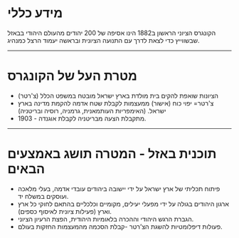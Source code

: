 # מידע כללי
הקונגרס הציוני הראשון ב1882 הינו אסיפה של 200 יהודים מהעולם היהודי בבאזל שבשווייץ כדי לצאת לדרך עם התנועה הציונית ובראשה יעמוד הרצל כמנהיג.

---

# מטרת העל של הקונגרס
* הציונות שואפת להקים בית מולדת בארץ ישראל מובטח במשפט הכלל (צ'רטר)
* צ'רטר= יפוי כוח (אישור) ממעצמות לקבלת שטח אדמה להקמת מדינה בארץ ישראל. (האימפריות העותמאנית, גרמניה, רוסיה ובריטניה)
* 1903 - מתקבלת הצעה מבריטניה לקבלת אוגנדה.

---

# תוכנית באזל - המטרה תושג באמצעים הבאים
* פיתוח תכליתי של ארץ ישראל על ידי יישובה ביהודים עובדי אדמה, בעלי מלאכה ועוסקים במשלח יד.
* ארגון היהודים בגולה על ידי מפעלי יעילים, מקומיים וכלכליים בהתאם לחוקי כל ארץ וארץ (פעילות ציונית לאיסוף כספים).
* הגברת הרגש היהודי וההכרה בלאומיות היהודית, הפצת הרעיון הציוני.
* פעולות דיפלומטיות להשגת הצ’רטר⁠⁠⁠⁠⁠⁠⁠ -קבלת הסכמה מהמעצמות החזקות בעולם.